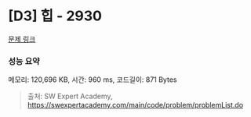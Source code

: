 # [D3] 힙 - 2930 

[문제 링크](https://swexpertacademy.com/main/code/problem/problemDetail.do?contestProbId=AV-Tj7ya3jYDFAXr) 

### 성능 요약

메모리: 120,696 KB, 시간: 960 ms, 코드길이: 871 Bytes



> 출처: SW Expert Academy, https://swexpertacademy.com/main/code/problem/problemList.do